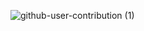 ![github-user-contribution (1)](https://github.com/user-attachments/assets/338fe84c-5ecd-479c-b06c-035ff06881d7)
